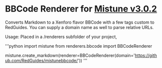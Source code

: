 # BBCode Renderer for [Mistune v3.0.2](https://github.com/lepture/mistune/releases/tag/v3.0.2)

Converts Markdown to a Xenforo flavor BBCode with a few tags custom to RedGuides. You can supply a domain name as well to parse relative URLs. 

Usage:
Placed in a /renderers subfolder of your project,

'''python 
import mistune
from renderers.bbcode import BBCodeRenderer

mistune.create_markdown(renderer=BBCodeRenderer(domain='https://github.com/RedGuides/mistunebbcode/'))
'''